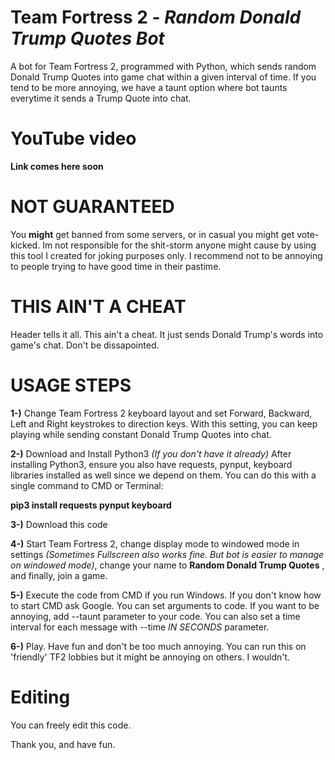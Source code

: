 # Team Fortress 2 - _Random Donald Trump Quotes Bot_
A bot for Team Fortress 2, programmed with Python, which sends random Donald Trump Quotes into game chat within a given interval of time. If you tend to be more annoying, we have a taunt option where bot taunts everytime it sends a Trump Quote into chat.

# YouTube video
**Link comes here soon**

# NOT GUARANTEED
You **might** get banned from some servers, or in casual you might get vote-kicked. Im not responsible for the shit-storm anyone might cause by using this tool I created for joking purposes only. I recommend not to be annoying to people trying to have good time in their pastime.

# THIS AIN'T A CHEAT
Header tells it all. This ain't a cheat. It just sends Donald Trump's words into game's chat. Don't be dissapointed.

# USAGE STEPS
**1-)** Change Team Fortress 2 keyboard layout and set Forward, Backward, Left and Right keystrokes to direction keys. With this setting, you can keep playing while sending constant Donald Trump Quotes into chat.

**2-)** Download and Install Python3 _(If you don't have it already)_
After installing Python3, ensure you also have requests, pynput, keyboard libraries installed as well since we depend on them.
You can do this with a single command to CMD or Terminal:

**pip3 install requests pynput keyboard**

**3-)** Download this code

**4-)** Start Team Fortress 2, change display mode to windowed mode in settings *_(Sometimes Fullscreen also works fine. But bot is easier to manage on windowed mode)_*, change your name to **Random Donald Trump Quotes** , and finally, join a game.

**5-)** Execute the code from CMD if you run Windows. If you don't know how to start CMD ask Google.
You can set arguments to code. If you want to be annoying, add --taunt parameter to your code. You can also set a time interval for each message with --time *_IN SECONDS_* parameter.

**6-)** Play. Have fun and don't be too much annoying. You can run this on 'friendly' TF2 lobbies but it might be annoying on others. I wouldn't.

# Editing
You can freely edit this code.

Thank you, and have fun.
